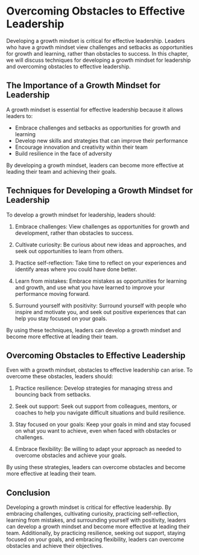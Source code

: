Overcoming Obstacles to Effective Leadership
===================================================================================================

Developing a growth mindset is critical for effective leadership. Leaders who have a growth mindset view challenges and setbacks as opportunities for growth and learning, rather than obstacles to success. In this chapter, we will discuss techniques for developing a growth mindset for leadership and overcoming obstacles to effective leadership.

The Importance of a Growth Mindset for Leadership
-------------------------------------------------

A growth mindset is essential for effective leadership because it allows leaders to:

* Embrace challenges and setbacks as opportunities for growth and learning
* Develop new skills and strategies that can improve their performance
* Encourage innovation and creativity within their team
* Build resilience in the face of adversity

By developing a growth mindset, leaders can become more effective at leading their team and achieving their goals.

Techniques for Developing a Growth Mindset for Leadership
---------------------------------------------------------

To develop a growth mindset for leadership, leaders should:

1. Embrace challenges: View challenges as opportunities for growth and development, rather than obstacles to success.

2. Cultivate curiosity: Be curious about new ideas and approaches, and seek out opportunities to learn from others.

3. Practice self-reflection: Take time to reflect on your experiences and identify areas where you could have done better.

4. Learn from mistakes: Embrace mistakes as opportunities for learning and growth, and use what you have learned to improve your performance moving forward.

5. Surround yourself with positivity: Surround yourself with people who inspire and motivate you, and seek out positive experiences that can help you stay focused on your goals.

By using these techniques, leaders can develop a growth mindset and become more effective at leading their team.

Overcoming Obstacles to Effective Leadership
--------------------------------------------

Even with a growth mindset, obstacles to effective leadership can arise. To overcome these obstacles, leaders should:

1. Practice resilience: Develop strategies for managing stress and bouncing back from setbacks.

2. Seek out support: Seek out support from colleagues, mentors, or coaches to help you navigate difficult situations and build resilience.

3. Stay focused on your goals: Keep your goals in mind and stay focused on what you want to achieve, even when faced with obstacles or challenges.

4. Embrace flexibility: Be willing to adapt your approach as needed to overcome obstacles and achieve your goals.

By using these strategies, leaders can overcome obstacles and become more effective at leading their team.

Conclusion
----------

Developing a growth mindset is critical for effective leadership. By embracing challenges, cultivating curiosity, practicing self-reflection, learning from mistakes, and surrounding yourself with positivity, leaders can develop a growth mindset and become more effective at leading their team. Additionally, by practicing resilience, seeking out support, staying focused on your goals, and embracing flexibility, leaders can overcome obstacles and achieve their objectives.
